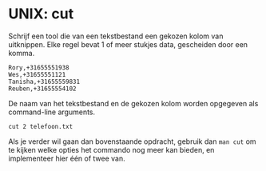 # UNIX: cut

Schrijf een tool die van een tekstbestand een gekozen kolom van uitknippen. Elke regel bevat 1 of meer stukjes data, gescheiden door een komma.

    Rory,+31655551938
    Wes,+31655551121
    Tanisha,+31655559831
    Reuben,+31655554102

De naam van het tekstbestand en de gekozen kolom worden opgegeven als command-line arguments.

    cut 2 telefoon.txt

Als je verder wil gaan dan bovenstaande opdracht, gebruik dan `man cut` om te kijken welke opties het commando nog meer kan bieden, en implementeer hier één of twee van.
